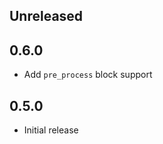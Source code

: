 Unreleased
----------

0.6.0
-----

- Add `pre_process` block support

0.5.0
-----

- Initial release